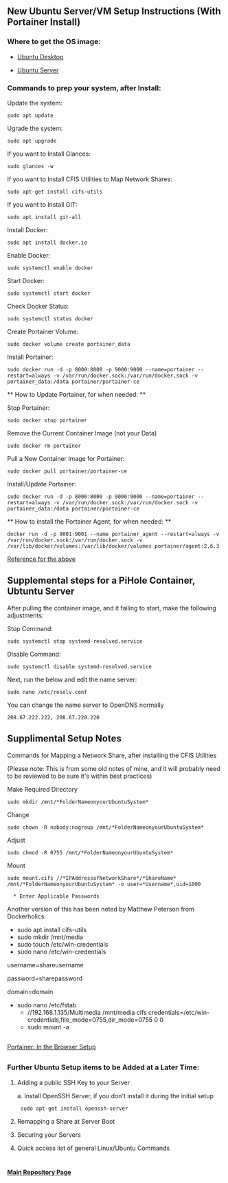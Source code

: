 ## New Ubuntu Server/VM Setup Instructions (With Portainer Install)

### Where to get the OS image:

* [Ubuntu Desktop](https://ubuntu.com/download/desktop)

* [Ubuntu Server](https://ubuntu.com/download/server)


### Commands to prep your system, after Install:

  Update the system:

    sudo apt update
    
  Ugrade the system:
    
    sudo apt upgrade

  If you want to Install Glances: 

    sudo glances -w

  If you want to Install CFIS Utilities to Map Network Shares: 

    sudo apt-get install cifs-utils

  If you want to Install GIT: 

    sudo apt install git-all

  Install Docker:

    sudo apt install docker.io

  Enable Docker:

    sudo systemctl enable docker
 
 Start Docker: 

    sudo systemctl start docker
  
  Check Docker Status: 
  
    sudo systemctl status docker

  Create Portainer Volume:

    sudo docker volume create portainer_data

  Install Portainer: 
  
    sudo docker run -d -p 8000:8000 -p 9000:9000 --name=portainer --restart=always -v /var/run/docker.sock:/var/run/docker.sock -v portainer_data:/data portainer/portainer-ce

** How to Update Portainer, for when needed: **

  Stop Portainer:

    sudo docker stop portainer
  
  Remove the Current Container Image (not your Data)
  
    sudo docker rm portainer
  
  Pull a New Container Image for Portainer:
  
    sudo docker pull portainer/portainer-ce
    
  Install/Update Portainer:
  
    sudo docker run -d -p 8000:8000 -p 9000:9000 --name=portainer --restart=always -v /var/run/docker.sock:/var/run/docker.sock -v portainer_data:/data portainer/portainer-ce

** How to install the Portainer Agent, for when needed: **

    docker run -d -p 9001:9001 --name portainer_agent --restart=always -v /var/run/docker.sock:/var/run/docker.sock -v /var/lib/docker/volumes:/var/lib/docker/volumes portainer/agent:2.6.3 
  
  [Reference for the above](https://docs.portainer.io/v/ce-2.6/start/install/agent/docker/linux)



   ## Supplemental steps for a PiHole Container, Ubtuntu Server
   
   After pulling the container image, and it failing to start, make the following adjustments: 

  Stop Command: 
  
    sudo systemctl stop systemd-resolved.service

Disable Command: 

    sudo systemctl disable systemd-resolved.service

   Next, run the below and edit the name server:

    sudo nano /etc/resolv.conf

   You can change the name server to OpenDNS normally

    208.67.222.222, 208.67.220.220

   ## Supplimental Setup Notes
   
   Commands for Mapping a Network Share, after installing the CFIS Utilities
   
   (Please note: This is from some old notes of mine, and it will probably need to be reviewed to be sure it's within best practices)

  Make Required Directory

    sudo mkdir /mnt/*FolderNameonyourUbuntuSystem*
    
  Change
    
    sudo chown -R nobody:nogroup /mnt/*FolderNameonyourUbuntuSystem*
    
  Adjust
  
    sudo chmod -R 0755 /mnt/*FolderNameonyourUbuntuSystem*
    
  Mount 
    
    sudo mount.cifs //*IPAddressofNetworkShare*/*ShareName* /mnt/*FolderNameonyourUbuntuSystem* -o user=*Username*,uid=1000
      
      * Enter Applicable Passwords
      
 Another version of this has been noted by Matthew Peterson from Dockerholics: 

  * sudo apt install cifs-utils
  * sudo mkdir /mnt/media
  * sudo touch /etc/win-credentials
  * sudo nano /etc/win-credentials

username=shareusername

password=sharepassword

domain=domain

* sudo nano /etc/fstab
  * //192.168.1.135/Multimedia /mnt/media cifs credentials=/etc/win-credentials,file_mode=0755,dir_mode=0755 0 0
  * sudo mount -a
  
##
[Portainer: In the Browser Setup](https://github.com/mycroftwilde/portainer_templates/tree/master/TableOfContents/Portainer)
##
   ### Further Ubuntu Setup items to be Added at a Later Time:

1. Adding a public SSH Key to your Server 
   
   a. Install OpenSSH Server, if you don't install it during the initial setup
    
        sudo apt-get install openssh-server

2. Remapping a Share at Server Boot

3. Securing your Servers

4. Quick access list of general Linux/Ubuntu Commands


#
#### [Main Repository Page](https://github.com/mycroftwilde/portainer_templates)
